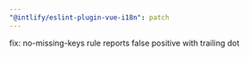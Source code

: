 ```yaml
---
"@intlify/eslint-plugin-vue-i18n": patch
---
```


fix: no-missing-keys rule reports false positive with trailing dot
